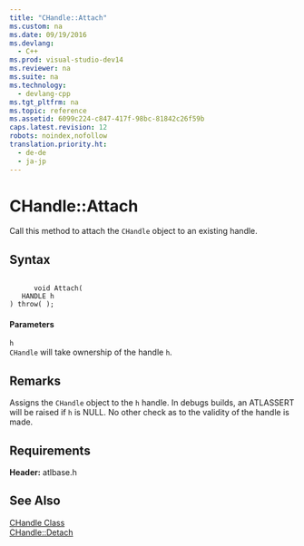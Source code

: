 ```yaml
---
title: "CHandle::Attach"
ms.custom: na
ms.date: 09/19/2016
ms.devlang: 
  - C++
ms.prod: visual-studio-dev14
ms.reviewer: na
ms.suite: na
ms.technology: 
  - devlang-cpp
ms.tgt_pltfrm: na
ms.topic: reference
ms.assetid: 6099c224-c847-417f-98bc-81842c26f59b
caps.latest.revision: 12
robots: noindex,nofollow
translation.priority.ht: 
  - de-de
  - ja-jp
---
```

# CHandle::Attach
Call this method to attach the `CHandle` object to an existing handle.  
  
## Syntax  
  
```  
  
      void Attach(  
   HANDLE h   
) throw( );  
```  
  
#### Parameters  
 `h`  
 `CHandle` will take ownership of the handle `h`.  
  
## Remarks  
 Assigns the `CHandle` object to the `h` handle. In debugs builds, an ATLASSERT will be raised if `h` is NULL. No other check as to the validity of the handle is made.  
  
## Requirements  
 **Header:** atlbase.h  
  
## See Also  
 [CHandle Class](../vs140/CHandle-Class.md)   
 [CHandle::Detach](../vs140/CHandle--Detach.md)